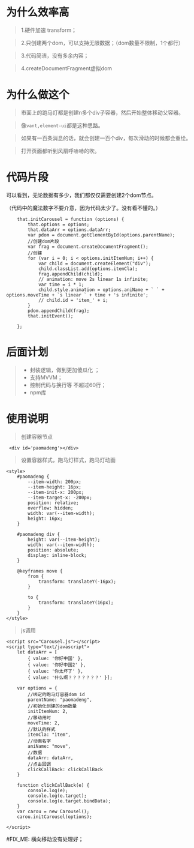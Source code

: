 # 为什么效率高

>1.硬件加速 transform；

>2.只创建两个dom，可以支持无限数据；（dom数量不限制，1个都行）

>3.代码简洁，没有多余内容；

>4.createDocumentFragment虚拟dom

# 为什么做这个
> 市面上的跑马灯都是创建n多个div子容器，然后开始整体移动父容器。

> 像`vant,element-ui`都是这种思路。

> 如果有一百条消息的话，就会创建一百个div，每次滑动的时候都会重绘。

> 打开页面都听到风扇呼哧哧的吹。

# 代码片段
可以看到，无论数据有多少，我们都仅仅需要创建2个dom节点。

（代码中的魔法数字不要介意，因为代码太少了。没有看不懂的。）
```
    that.initCarousel = function (options) {
        that.options = options;
        that.dataArr = options.dataArr;
        var pdom = document.getElementById(options.parentName);
        //创建dom片段
        var frag = document.createDocumentFragment();
        //创建
        for (var i = 0; i < options.initItemNum; i++) {
            var child = document.createElement("div");
            child.classList.add(options.itemCla);
            frag.appendChild(child);
            // animation: move 2s linear 1s infinite;
            var time = i * 1;
            child.style.animation = options.aniName + ` ` + options.moveTime + `s linear ` + time + 's infinite';
            // child.id = 'item_' + i;
        }
        pdom.appendChild(frag);
        that.initEvent();

    };
```

# 后面计划

> * 封装逻辑，做到更加傻瓜化 ；
> * 支持MVVM；
> * 控制代码与换行等 不超过60行；
> * npm库

# 使用说明

> 创建容器节点
``` 
 <div id='paomadeng'></div>
 ```
> 设置容器样式，跑马灯样式，跑马灯动画
```
<style>
    #paomadeng {
        --item-width: 200px;
        --item-height: 16px;
        --item-init-x: 200px;
        --item-target-x: -200px;
        position: relative;
        overflow: hidden;
        width: var(--item-width);
        height: 16px;
    }

    #paomadeng div {
        height: var(--item-height);
        width: var(--item-width);
        position: absolute;
        display: inline-block;
    }

    @keyframes move {
        from {
            transform: translateY(-16px);
        }

        to {
            transform: translateY(16px);
        }
    }
</style>

```

>js调用
```
<script src="Carousel.js"></script>
<script type="text/javascript">
    let dataArr = [
        { value: '你好中国' },
        { value: '你好中国2' },
        { value: '你太坏了' },
        { value: '什么啊？？？？？？？' }];

    var options = {
        //绑定的跑马灯容器dom id
        parentName: "paomadeng",
        //初始化创建的dom数量
        initItemNum: 2,
        //移动用时
        moveTime: 2,
        //默认的样式
        itemCla: "item",
        //动画名字
        aniName: "move",
        //数据
        dataArr: dataArr,
        //点击回调
        clickCallBack: clickCallBack
    }

    function clickCallBack(e) {
        console.log(e);
        console.log(e.target);
        console.log(e.target.bindData);
    }
    var carou = new Carousel();
    carou.initCarousel(options);

</script>

```

#FIX_ME:
横向移动没有处理好；




